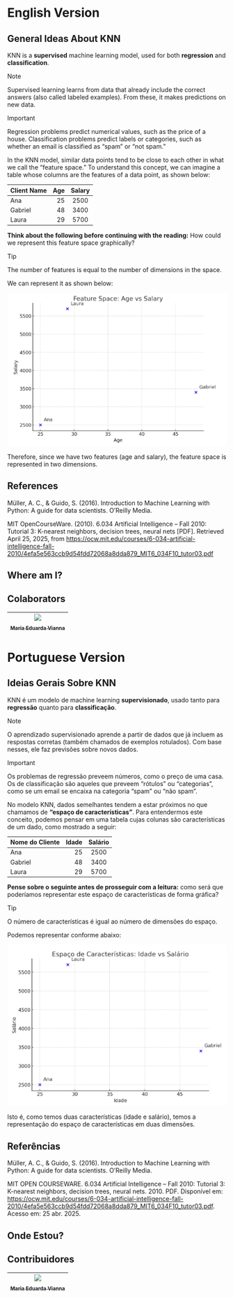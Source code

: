 # English Version

## General Ideas About KNN
KNN is a **supervised** machine learning model, used for both **regression** and **classification**.

> [!NOTE]
> Supervised learning learns from data that already include the correct answers (also called labeled examples). From these, it makes predictions on new data.

> [!IMPORTANT]
> Regression problems predict numerical values, such as the price of a house. Classification problems predict labels or categories, such as whether an email is classified as “spam” or “not spam.”

In the KNN model, similar data points tend to be close to each other in what we call the “feature space.” To understand this concept, we can imagine a table whose columns are the features of a data point, as shown below:

| Client Name   | Age | Salary |
|:-------|-------:|:---------:|
| Ana   | 25    | 2500|
| Gabriel  | 48    | 3400    |
| Laura  | 29    | 5700 |

**Think about the following before continuing with the reading:**
How could we represent this feature space graphically?

> [!TIP]
> The number of features is equal to the number of dimensions in the space.

We can represent it as shown below:

![graph1](Figures/graph1.png)

Therefore, since we have two features (age and salary), the feature space is represented in two dimensions.

## References
Müller, A. C., & Guido, S. (2016). Introduction to Machine Learning with Python: A guide for data scientists. O’Reilly Media.

MIT OpenCourseWare. (2010). 6.034 Artificial Intelligence – Fall 2010: Tutorial 3: K-nearest neighbors, decision trees, neural nets [PDF]. Retrieved April 25, 2025, from https://ocw.mit.edu/courses/6-034-artificial-intelligence-fall-2010/4efa5e563ccb9d54fdd72068a8dda879_MIT6_034F10_tutor03.pdf

## Where am I? 


## Colaborators
| [<img loading="lazy" src="https://avatars.githubusercontent.com/u/160762179?v=4" width=115><br><sub>Maria Eduarda Vianna</sub>](https://github.com/mevianna) | 
| :---: | 

# Portuguese Version

## Ideias Gerais Sobre KNN
KNN é um modelo de machine learning **supervisionado**, usado tanto para **regressão** quanto para **classificação**.

> [!NOTE]
> O aprendizado supervisionado aprende a partir de dados que já incluem as respostas corretas (também chamados de exemplos rotulados). Com base nesses, ele faz previsões sobre novos dados.

> [!IMPORTANT]
> Os problemas de regressão preveem números, como o preço de uma casa. Os de classificação são aqueles que preveem “rótulos” ou “categorias”, como se um email se encaixa na categoria “spam” ou “não spam”.

No modelo KNN, dados semelhantes tendem a estar próximos no que chamamos de **“espaço de características”**. Para entendermos este conceito, podemos pensar em uma tabela cujas colunas são características de um dado, como mostrado a seguir:

| Nome do Cliente   | Idade | Salário |
|:-------|-------:|:---------:|
| Ana   | 25    | 2500|
| Gabriel  | 48    | 3400    |
| Laura  | 29    | 5700 |

**Pense sobre o seguinte antes de prosseguir com a leitura:**
como será que poderíamos representar este espaço de características de forma gráfica?

> [!TIP]
> O número de características é igual ao número de dimensões do espaço.


Podemos representar conforme abaixo:

![grafico1](Figures/grafico1.png)


Isto é, como temos duas características (idade e salário), temos a representação do espaço de características em duas dimensões.

## Referências
Müller, A. C., & Guido, S. (2016). Introduction to Machine Learning with Python: A guide for data scientists. O’Reilly Media.

MIT OPEN COURSEWARE. 6.034 Artificial Intelligence – Fall 2010: Tutorial 3: K-nearest neighbors, decision trees, neural nets. 2010. PDF. Disponível em: https://ocw.mit.edu/courses/6-034-artificial-intelligence-fall-2010/4efa5e563ccb9d54fdd72068a8dda879_MIT6_034F10_tutor03.pdf. Acesso em: 25 abr. 2025.

## Onde Estou?

## Contribuidores
| [<img loading="lazy" src="https://avatars.githubusercontent.com/u/160762179?v=4" width=115><br><sub>Maria Eduarda Vianna</sub>](https://github.com/mevianna) | 
| :---: | 

